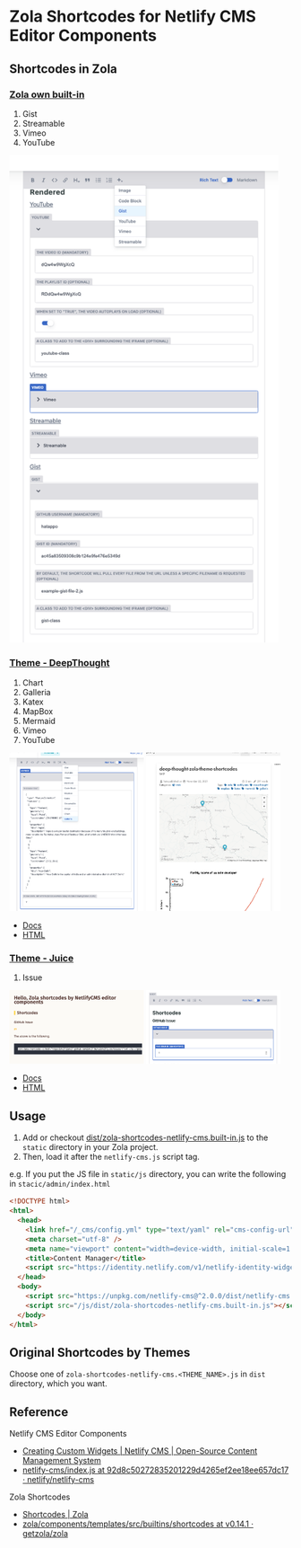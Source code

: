 # Zola Shortcodes for Netlify CMS Editor Components


## Shortcodes in Zola

### [Zola own built-in](https://www.getzola.org/documentation/content/shortcodes/#built-in-shortcodes)

1. Gist
2. Streamable
3. Vimeo
4. YouTube

<img src="docs/screenshot-shortcodes-on-cms.png" width="480px">

### [Theme - DeepThought](https://github.com/RatanShreshtha/DeepThought)

1. Chart
2. Galleria
3. Katex
4. MapBox
5. Mermaid
6. Vimeo
7. YouTube

<img src="docs/screenshot-DeepThought-shortcodes-in-blogui.png" width="240px"> <img src="docs/screenshot-DeepThought-shortcodes-in-netlifycms.png" width="240px">


- [Docs](https://github.com/RatanShreshtha/DeepThought/blob/main/content/docs/extended-shortcodes/index.md)
- [HTML](https://github.com/RatanShreshtha/DeepThought/tree/main/templates/shortcodes)


### [Theme - Juice](https://github.com/huhu/juice)

1. Issue

<img src="docs/screenshot-Juice-shortcodes-in-blogui.png" width="240px"> <img src="docs/screenshot-Juice-shortcodes-in-netlifycms.png" width="240px">


- [Docs](https://github.com/RatanShreshtha/DeepThought/blob/main/content/docs/extended-shortcodes/index.md)
- [HTML](https://github.com/RatanShreshtha/DeepThought/tree/main/templates/shortcodes)


## Usage

1. Add or checkout [dist/zola-shortcodes-netlify-cms.built-in.js](/dist/zola-shortcodes-netlify-cms.built-in.js) to the `static` directory in your Zola project.
2. Then, load it after the `netlify-cms.js` script tag.

e.g. If you put the JS file in `static/js` directory, you can write the following in `stacic/admin/index.html`

```html
<!DOCTYPE html>
<html>
  <head>
    <link href="/_cms/config.yml" type="text/yaml" rel="cms-config-url">
    <meta charset="utf-8" />
    <meta name="viewport" content="width=device-width, initial-scale=1.0" />
    <title>Content Manager</title>
    <script src="https://identity.netlify.com/v1/netlify-identity-widget.js"></script>
  </head>
  <body>
    <script src="https://unpkg.com/netlify-cms@^2.0.0/dist/netlify-cms.js"></script>
    <script src="/js/dist/zola-shortcodes-netlify-cms.built-in.js"></script><!-- HERE -->
  </body>
</html>
```


## Original Shortcodes by Themes

Choose one of `zola-shortcodes-netlify-cms.<THEME_NAME>.js` in `dist` directory, which you want.


## Reference

Netlify CMS Editor Components
- [Creating Custom Widgets | Netlify CMS | Open-Source Content Management System](https://www.netlifycms.org/docs/custom-widgets/#registereditorcomponent)
- [netlify-cms/index.js at 92d8c50272835201229d4265ef2ee18ee657dc17 · netlify/netlify-cms](https://github.com/netlify/netlify-cms/blob/92d8c50272835201229d4265ef2ee18ee657dc17/packages/netlify-cms-editor-component-image/src/index.js)

Zola Shortcodes
- [Shortcodes | Zola](https://www.getzola.org/documentation/content/shortcodes/)
- [zola/components/templates/src/builtins/shortcodes at v0.14.1 · getzola/zola](https://github.com/getzola/zola/tree/v0.14.1/components/templates/src/builtins/shortcodes)

